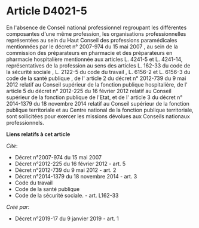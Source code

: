 # Article D4021-5

En l'absence de Conseil national professionnel regroupant les différentes composantes d'une même profession, les
organisations professionnelles représentées au sein du Haut Conseil des professions paramédicales mentionnées par le  décret
n° 2007-974 du 15 mai 2007 , au sein de la commission des préparateurs en pharmacie et des préparateurs en pharmacie
hospitalière mentionnée aux articles L. 4241-5 et L. 4241-14, représentatives de la profession au sens des  articles L.
162-33 du code de la sécurité sociale ,  L. 2122-5 du code du travail , L. 6156-2 et L. 6156-3 du  code de la santé
publique , de l' article 2 du décret n° 2012-739 du 9 mai 2012 relatif au Conseil supérieur de la fonction publique
hospitalière, de l' article 5 du décret n° 2012-225 du 16 février 2012 relatif au Conseil supérieur de la fonction publique
de l'Etat, et de l' article 3 du décret n° 2014-1379 du 18 novembre 2014 relatif au Conseil supérieur de la fonction publique
territoriale et au Centre national de la fonction publique territoriale, sont sollicitées pour exercer les missions dévolues
aux Conseils nationaux professionnels.

**Liens relatifs à cet article**

_Cite_:

  - Décret n°2007-974 du 15 mai 2007
  - Décret n°2012-225 du 16 février 2012 - art. 5
  - Décret n°2012-739 du 9 mai 2012 - art. 2
  - Décret n°2014-1379 du 18 novembre 2014 - art. 3
  - Code du travail
  - Code de la santé publique
  - Code de la sécurité sociale. - art. L162-33

_Créé par_:

  - Décret n°2019-17 du 9 janvier 2019 - art. 1
